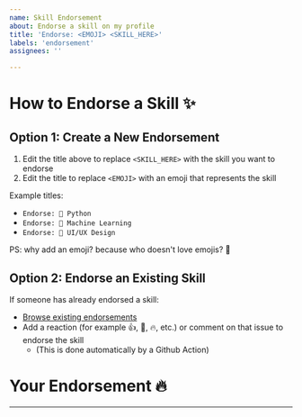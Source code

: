 ```yaml
---
name: Skill Endorsement
about: Endorse a skill on my profile
title: 'Endorse: <EMOJI> <SKILL_HERE>'
labels: 'endorsement'
assignees: ''

---
```


# How to Endorse a Skill ✨ 

## Option 1: Create a New Endorsement
1. Edit the title above to replace `<SKILL_HERE>` with the skill you want to endorse
2. Edit the title to replace `<EMOJI>` with an emoji that represents the skill

Example titles:
- `Endorse: 🐍 Python`
- `Endorse: 🧠 Machine Learning`
- `Endorse: 🎨 UI/UX Design`

PS: why add an emoji? because who doesn't love emojis? 🤩

## Option 2: Endorse an Existing Skill
If someone has already endorsed a skill:
- [Browse existing endorsements](https://github.com/baptistecolle/baptistecolle/issues)
- Add a reaction (for example 👍, 💪, 🔥, etc.) or comment on that issue to endorse the skill 
    - (This is done automatically by a Github Action)

# Your Endorsement 🔥

<!-- Write your endorsement comment here -->

---

<!-- Don't forget to remove the "How to Endorse a Skill ✨" section before submitting your endorsement -->
<!-- Thank you for taking the time to endorse my skills! Your are the best! 😍 -->